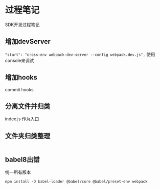 # 过程笔记

SDK开发过程笔记

## 增加devServer 

`"start": "cross-env webpack-dev-server --config webpack.dev.js",`
使用console来调试

## 增加hooks

commit hooks

## 分离文件并归类

index.js 作为入口

## 文件夹归类整理

```
```

## babel8出错
统一所有版本

`npm install -D babel-loader @babel/core @babel/preset-env webpack`


